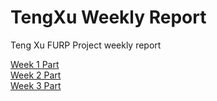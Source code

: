 # TengXu Weekly Report
Teng Xu FURP Project weekly report

[Week 1 Part](/Week1/w1.md)  
[Week 2 Part](/Week2/w2.md)  
[Week 3 Part](/week3/w3.md)
